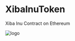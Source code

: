 # XibaInuToken
Xiba Inu Contract on Ethereum

![logo](https://github.com/Xibainu/XibaInuToken/assets/141160795/d81e841a-9172-454c-876f-bc11ae435315)
